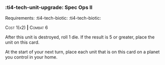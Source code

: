### :ti4-tech-unit-upgrade: **Spec Ops II**

Requirements: :ti4-tech-biotic: :ti4-tech-biotic:

<span style="font-variant:small-caps;">Cost 1(x2)</span> __|__ <span style="font-variant:small-caps;">Combat 6</span>

After this unit is destroyed, roll 1 die.
If the result is 5 or greater, place the unit on this card.

At the start of your next turn, place each unit that is on this card on a planet you control in your home.
